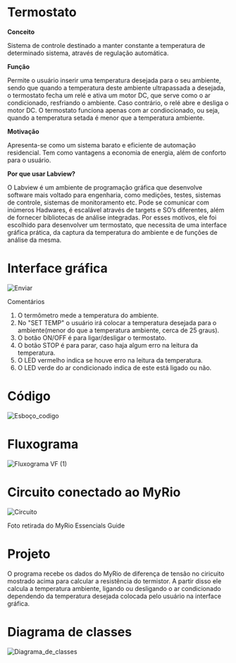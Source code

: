 # Termostato

**Conceito**  

Sistema de controle destinado a manter constante a temperatura de determinado sistema, através de regulação automática.  

**Função**  

Permite o usuário inserir uma temperatura desejada para o seu ambiente, sendo que quando a temperatura deste ambiente ultrapassada a desejada, o termostato fecha um relé e ativa um motor DC, que serve como o ar condicionado, resfriando o ambiente. Caso contrário, o relé abre e desliga o motor DC. O termostato funciona apenas com ar condiocionado, ou seja, quando a temperatura setada é menor que a temperatura ambiente. 

**Motivação**  

Apresenta-se como um sistema barato e eficiente de automação residencial. Tem como vantagens a economia de energia, além de conforto para o usuário.

**Por que usar Labview?**

O Labview é um ambiente de programação gráfica que desenvolve software mais voltado para engenharia, como medições, testes, sistemas de controle, sistemas de monitoramento etc. Pode se comunicar com inúmeros Hadwares, é escalável através de targets e SO’s diferentes, além de fornecer bibliotecas de análise integradas. Por esses motivos, ele foi escolhido para desenvolver um termostato, que necessita de uma interface gráfica prática, da captura da temperatura do ambiente e de funções de análise da mesma.

# Interface gráfica
![Enviar](https://user-images.githubusercontent.com/48916663/60512943-54a63f00-9cac-11e9-9552-c1e8729912d3.PNG)


 
Comentários

1. O termômetro mede a temperatura do ambiente.
2. No "SET TEMP" o usuário irá colocar a temperatura desejada para o ambiente(menor do que a temperatura ambiente, cerca de 25 graus).
3. O botão ON/OFF é para ligar/desligar o termostato.
4. O botão STOP é para parar, caso haja algum erro na leitura da temperatura.
5. O LED vermelho indica se houve erro na leitura da temperatura.
6. O LED verde do ar condicionado indica de este está ligado ou não.

# Código

![Esboço_codigo](https://user-images.githubusercontent.com/48916663/59769312-41db4580-927c-11e9-8d53-a46221c9b056.PNG)

# Fluxograma

![Fluxograma VF (1)](https://user-images.githubusercontent.com/48916663/60514684-5c67e280-9cb0-11e9-8d2b-b286a85e2359.png)

# Circuito conectado ao MyRio

![Circuito](https://user-images.githubusercontent.com/48916663/60438084-3f66dd00-9be6-11e9-8eb8-5518f93009cc.PNG)

Foto retirada do MyRio Essencials Guide

# Projeto

O programa recebe os dados do MyRio de diferença de tensão no ciricuito mostrado acima para calcular a resistência do termistor. A partir disso ele calcula a temperatura ambiente, ligando ou desligando o ar condicionado dependendo da temperatura desejada colocada pelo usuário na interface gráfica. 

# Diagrama de classes

![Diagrama_de_classes](https://user-images.githubusercontent.com/48916663/60512476-0b092480-9cab-11e9-809d-e284ee5899c5.PNG)
